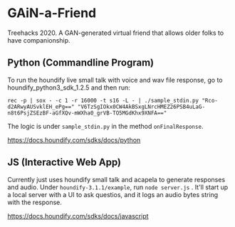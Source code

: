 # GAiN-a-Friend
Treehacks 2020. A GAN-generated virtual friend that allows older folks to have companionship.


## Python (Commandline Program)
To run the houndify live small talk with voice and wav file response, go to houndify_python3_sdk_1.2.5 and then run: 

```
rec -p | sox - -c 1 -r 16000 -t s16 -L - | ./sample_stdin.py "Rco-d2ARwyAUSvklEH_ePg==" "V6TzSgIOkx0CW4AkBSxgLNrcHMEZ26PSB4uLaG-n8t6PsjZSEzBF-aGfXQv-mWXha0_grVB-TO5MGdKhx9XNFA==" 
```
The logic is under `sample_stdin.py` in the method `onFinalResponse`.

https://docs.houndify.com/sdks/docs/python

## JS (Interactive Web App)
Currently just uses houndify small talk and acapela to generate responses and audio. Under `houndify-3.1.1/example`, run `node server.js` . It'll start up a local server with a UI to ask questios, and it logs an audio bytes string with the response.


https://docs.houndify.com/sdks/docs/javascript
